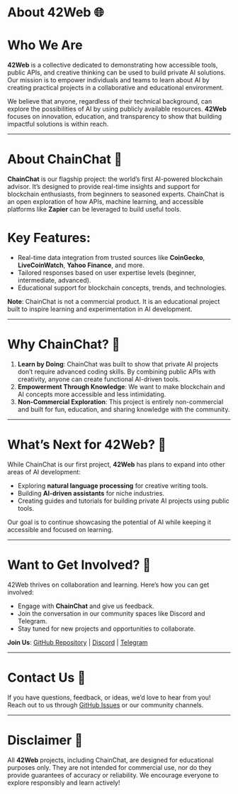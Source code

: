 # About 42Web 🌐

# Who We Are
**42Web** is a collective dedicated to demonstrating how accessible tools, public APIs, and creative thinking can be used to build private AI solutions. Our mission is to empower individuals and teams to learn about AI by creating practical projects in a collaborative and educational environment.

We believe that anyone, regardless of their technical background, can explore the possibilities of AI by using publicly available resources. **42Web** focuses on innovation, education, and transparency to show that building impactful solutions is within reach.

---

# About ChainChat 🤖

**ChainChat** is our flagship project: the world’s first AI-powered blockchain advisor. It’s designed to provide real-time insights and support for blockchain enthusiasts, from beginners to seasoned experts. ChainChat is an open exploration of how APIs, machine learning, and accessible platforms like **Zapier** can be leveraged to build useful tools.

# Key Features:
- Real-time data integration from trusted sources like **CoinGecko**, **LiveCoinWatch**, **Yahoo Finance**, and more.
- Tailored responses based on user expertise levels (beginner, intermediate, advanced).
- Educational support for blockchain concepts, trends, and technologies.

**Note**: ChainChat is not a commercial product. It is an educational project built to inspire learning and experimentation in AI development.

---

# Why ChainChat? 🤔

1. **Learn by Doing**: ChainChat was built to show that private AI projects don’t require advanced coding skills. By combining public APIs with creativity, anyone can create functional AI-driven tools.
2. **Empowerment Through Knowledge**: We want to make blockchain and AI concepts more accessible and less intimidating.
3. **Non-Commercial Exploration**: This project is entirely non-commercial and built for fun, education, and sharing knowledge with the community.

---

# What’s Next for 42Web? 🚀

While ChainChat is our first project, **42Web** has plans to expand into other areas of AI development:
- Exploring **natural language processing** for creative writing tools.
- Building **AI-driven assistants** for niche industries.
- Creating guides and tutorials for building private AI projects using public tools.

Our goal is to continue showcasing the potential of AI while keeping it accessible and focused on learning.

---

# Want to Get Involved? 🤝

42Web thrives on collaboration and learning. Here’s how you can get involved:
- Engage with **ChainChat** and give us feedback.
- Join the conversation in our community spaces like Discord and Telegram.
- Stay tuned for new projects and opportunities to collaborate.

**Join Us**: [GitHub Repository](https://github.com) | [Discord](#) | [Telegram](#)

---

# Contact Us 📩

If you have questions, feedback, or ideas, we’d love to hear from you! Reach out to us through [GitHub Issues](../../issues) or our community channels.

---

# Disclaimer 📜
All **42Web** projects, including ChainChat, are designed for educational purposes only. They are not intended for commercial use, nor do they provide guarantees of accuracy or reliability. We encourage everyone to explore responsibly and learn actively!
